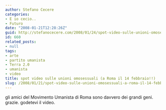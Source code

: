 ```yaml
---
author: Stefano Cecere
categories:
- E io cecio..
- Futuro
date: "2008-01-21T12:28:26Z"
guid: http://stefanocecere.com/2008/01/24/spot-video-sulle-unioni-omosessuali-a-roma-il-14-febbraio/
id: 660
related_posts:
- null
tags:
- arte
- partito umanista
- Terra 2.0
- umanista
- video
title: spot video sulle unioni omosessuali (a Roma il 14 febbraio!!)
slug: /2008/01/21/spot-video-sulle-unioni-omosessuali-a-roma-il-14-febbraio/
---
```


gli amici del Movimento Umanista di Roma sono davvero dei grandi geni. grazie. godetevi il video.